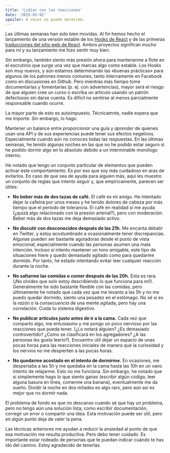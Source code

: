 ```yaml
---
title: 'Lidiar con las reacciones'
date: '2019-03-02'
spoiler: A veces no puedo dormirme.
---
```


Las últimas semanas han sido bien movidas. Al fin hemos hecho el lanzamiento de una versión estable de los [Hooks de React](https://reactjs.org/blog/2019/02/06/react-v16.8.0.html) y de las primeras [traducciones del sitio web de React](https://reactjs.org/blog/2019/02/23/is-react-translated-yet.html). Ambos proyectos significan mucho para mí y su lanzamiento me hizo sentir muy bien.

Sin embargo, también siento más presión ahora para mantenerme a flote en el escrutinio que surge una vez que marcas algo como estable. Los Hooks son muy nuevos, y aún estamos determinando las «buenas prácticas» para algunos de los patrones menos comunes; tanto internamente en Facebook como en discusiones en Github. Pero mientras más tiempo tome documentarlas y fomentarlas (p. ej. con advertencias), mayor será el riesgo de que alguien cree un curso o escriba un artículo usando un patrón defectuoso sin darse cuenta. Es difícil no sentirse al menos parcialmente responsable cuando ocurre.

La mayor parte de esto es autoimpuesto. Técnicamnte, nadie espera que me importe. Sin embargo, lo hago.

Mantener un balance entre *proporcionar* una guía y *aprender* de quienes usan una API y de sus experiencias puede tener sus efectos negativos. Especialmente cuando aún no conoces todas las respuestas. En las últimas semanas, he tenido algunas noches en las que no he podido estar seguro si he podido dormir algo en lo absoluto debido a un interminable monólogo interno.

He notado que tengo un conjunto particular de elementos que pueden activar este comportamiento. Es por eso que soy más cuidadoso en aras de evitarlos. En caso de que sea de ayuda para alguien más, aquí les muestro un conjunto de reglas que intento seguir y, que empíricamente, parecen ser útiles:

* **No beber más de dos tazas de café.** El café es mi amigo. He intentado dejar la cafeína por unos meses y he tenido dolores de cabeza por más tiempo que el período de tolerancia. El café en realidad *sí* me ayuda (¿quizá algo relacionado con la presión arterial?), pero con moderación. Beber más de dos tazas me deja demasiado activo.

* **No discutir con desconocidos después de las 21h.** Me encanta debatir en Twitter, y estoy acostumbrado a ocasionalmente tener discrepancias. Algunas pueden ser bastante agotadoras desde el punto de vista emocional; especialmente cuando las personas asumen una mala intención. Incluso si intento mantener un tono amigable, este tipo de situaciones hiere y quedo demasiado agitado como para quedarme dormido. Por tanto, he estado intentando evitar leer cualquier reacción durante la noche.

* **No saltarme las comidas o comer después de las 20h.** Esta es rara. (¡No olvides que solo estoy describiendo lo que funciona para mí!). Generalmente he sido bastante flexible con las comidas; pero últimamente he notado que cada vez que me levanto a las 5h y no me puedo quedar dormido, siento una pesadez en el estómago. No sé si es la *razón* o la *consecuencia* de una mente agitada, pero hay una correlación. Cuida tu sistema digestivo.

* **No publicar artículos justo antes de ir a la cama.** Cada vez que comparto algo, me entusiasmo y me pongo un poco nervioso por las reacciones que pueda tener. (¿Lo notará alguien? ¿Es demasiado controvertido? ¿Como se clasificará en los agregadores? ¿A las personas les gusta leerlo?). Encuentro útil dejar un espacio de unas pocas horas para las reacciones iniciales de manera que la curiosidad y los nervios no me despierten a las pocas horas.

* **No quedarme acostado en el intento de dormirme.** En ocasiones, me despertaba a las 5h y me quedaba en la cama hasta las 10h en un vano intento de relajarme. Esto no me funciona. Sin embargo, he notado que si simplemente hago lo que siento ganas (escribir algún código, leer alguna basura en línea, comerme una banana), eventualmente me da sueño. Dividir la noche en dos mitades es algo raro, pero aún así es mejor que no dormir nada.

El problema de fondo es que no descanso cuando sé que hay un problema, pero no tengo aún una solución lista; como escribir documentación, corregir un error o compartir una idea. Esta motivación puede ser útil, pero en algún punto deja de valer la pena.

Las técnicas anteriores me ayudan a reducir la ansiedad al punto de que esa motivación me resulta productiva. Pero debo tener cuidado. Es importante estar rodeado de personas que te puedan indicar cuándo te has ido del camino. Estoy agradecido de tenerlas.
